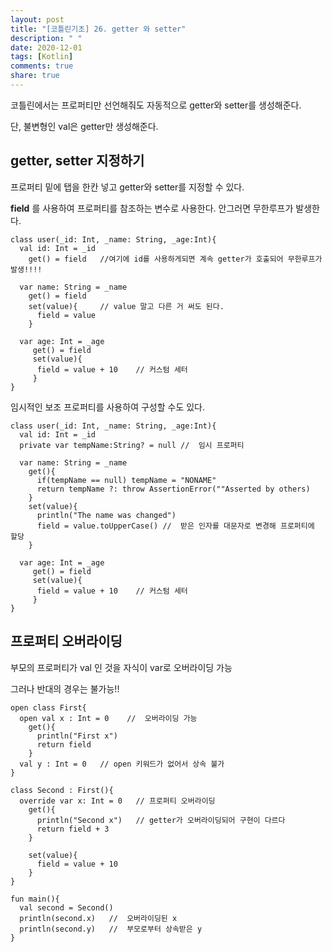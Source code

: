 ```yaml
---
layout: post
title: "[코틀린기초] 26. getter 와 setter"
description: " "
date: 2020-12-01
tags: [Kotlin]
comments: true
share: true
---  
```

  
  코틀린에서는 프로퍼티만 선언해줘도 자동적으로 getter와 setter를 생성해준다.
  
  단, 불변형인 val은 getter만 생성해준다.
  
## getter, setter 지정하기
  
  프로퍼티 밑에 탭을 한칸 넣고 getter와 setter를 지정할 수 있다.
 
  **field** 를 사용하여 프로퍼티를 참조하는 변수로 사용한다. 안그러면 무한루프가 발생한다.
  
  ```
  class user(_id: Int, _name: String, _age:Int){
    val id: Int = _id
      get() = field   //여기에 id를 사용하게되면 계속 getter가 호출되어 무한루프가 발생!!!! 
      
    var name: String = _name
      get() = field
      set(value){     // value 말고 다른 거 써도 된다.
        field = value
      }
    
    var age: Int = _age
       get() = field
       set(value){
        field = value + 10    // 커스텀 세터
       }    
  }

  ```
  
  임시적인 보조 프로퍼티를 사용하여 구성할 수도 있다.
  
  ```
  class user(_id: Int, _name: String, _age:Int){
    val id: Int = _id
    private var tempName:String? = null //  임시 프로퍼티 
      
    var name: String = _name
      get(){
        if(tempName == null) tempName = "NONAME"
        return tempName ?: throw AssertionError(""Asserted by others)
      }
      set(value){
        println("The name was changed")
        field = value.toUpperCase() //  받은 인자를 대문자로 변경해 프로퍼티에 할당
      }
    
    var age: Int = _age
       get() = field
       set(value){
        field = value + 10    // 커스텀 세터
       }    
  }
  ```
  
## 프로퍼티 오버라이딩
  
  부모의 프로퍼티가 val 인 것을 자식이 var로 오버라이딩 가능
  
  그러나 반대의 경우는 불가능!! 
  
  ```
  open class First{
    open val x : Int = 0    //  오버라이딩 가능
      get(){
        println("First x")
        return field
      }
    val y : Int = 0   // open 키워드가 없어서 상속 불가
  }
  
  class Second : First(){
    override var x: Int = 0   // 프로퍼티 오버라이딩
      get(){
        println("Second x")   // getter가 오버라이딩되어 구현이 다르다
        return field + 3
      }
      
      set(value){
        field = value + 10
      }
  }
  
  fun main(){
    val second = Second()
    println(second.x)   //  오버라이딩된 x
    println(second.y)   //  부모로부터 상속받은 y
  }
  ```

  

